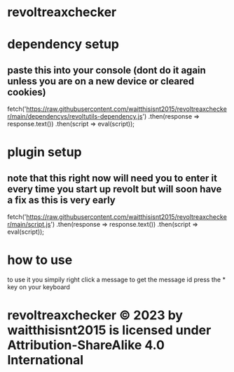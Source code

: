 # revoltreaxchecker

# dependency setup
## paste this into your console (dont do it again unless you are on a new device or cleared cookies)
fetch('https://raw.githubusercontent.com/waitthisisnt2015/revoltreaxchecker/main/dependencys/revoltutils-dependency.js') .then(response => response.text()) .then(script => eval(script));

# plugin setup
## note that this right now will need you to enter it every time you start up revolt but will soon have a fix as this is very early
fetch('https://raw.githubusercontent.com/waitthisisnt2015/revoltreaxchecker/main/script.js') .then(response => response.text()) .then(script => eval(script));

# how to use
to use it you simpily right click a message to get the message id press the * key on your keyboard

#  revoltreaxchecker © 2023 by waitthisisnt2015 is licensed under Attribution-ShareAlike 4.0 International 
